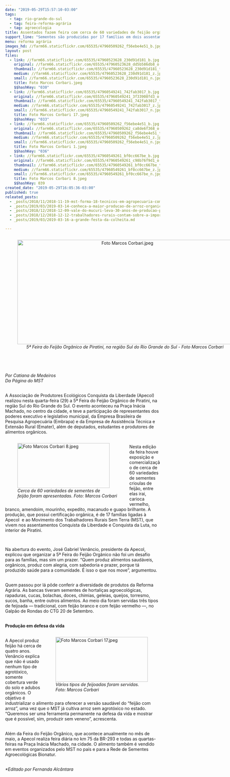 ```yaml
---
date: "2019-05-29T15:57:10-03:00"
tags:
  - tag: rio-grande-do-sul
  - tag: feira-reforma-agrária
  - tag: agroecologia
title: Assentados fazem feira com cerca de 60 variedades de feijão orgânico no RS
support_line: "Sementes são produzidas por 17 famílias em dois assentamentos do MST no interior de Piratini, na região Sul"
menu: reforma agrária
images_hd: //farm66.staticflickr.com/65535/47960509262_f56ebe4e51_b.jpg
layout: post
files:
  - link: //farm66.staticflickr.com/65535/47960523628_230d91d181_b.jpg
    original: //farm66.staticflickr.com/65535/47960523628_dd5b586db8_o.jpg
    thumbnail: //farm66.staticflickr.com/65535/47960523628_230d91d181_t.jpg
    medium: //farm66.staticflickr.com/65535/47960523628_230d91d181_z.jpg
    small: //farm66.staticflickr.com/65535/47960523628_230d91d181_n.jpg
    title: Foto Marcos Corbari.jpeg
    $$hashKey: "030"
  - link: //farm66.staticflickr.com/65535/47960549241_742fab3017_b.jpg
    original: //farm66.staticflickr.com/65535/47960549241_3f33908fd3_o.jpg
    thumbnail: //farm66.staticflickr.com/65535/47960549241_742fab3017_t.jpg
    medium: //farm66.staticflickr.com/65535/47960549241_742fab3017_z.jpg
    small: //farm66.staticflickr.com/65535/47960549241_742fab3017_n.jpg
    title: Foto Marcos Corbari 17.jpeg
    $$hashKey: "033"
  - link: //farm66.staticflickr.com/65535/47960509262_f56ebe4e51_b.jpg
    original: //farm66.staticflickr.com/65535/47960509262_ca8de6f368_o.jpg
    thumbnail: //farm66.staticflickr.com/65535/47960509262_f56ebe4e51_t.jpg
    medium: //farm66.staticflickr.com/65535/47960509262_f56ebe4e51_z.jpg
    small: //farm66.staticflickr.com/65535/47960509262_f56ebe4e51_n.jpg
    title: Foto Marcos Corbari 1.jpeg
    $$hashKey: "036"
  - link: //farm66.staticflickr.com/65535/47960549261_bf0cc667be_b.jpg
    original: //farm66.staticflickr.com/65535/47960549261_c98b76f9d1_o.jpg
    thumbnail: //farm66.staticflickr.com/65535/47960549261_bf0cc667be_t.jpg
    medium: //farm66.staticflickr.com/65535/47960549261_bf0cc667be_z.jpg
    small: //farm66.staticflickr.com/65535/47960549261_bf0cc667be_n.jpg
    title: Foto Marcos Corbari 8.jpeg
    $$hashKey: 039
created_date: "2019-05-29T16:05:36-03:00"
published: true
releated_posts:
  - _posts/2018/11/2018-11-19-mst-forma-18-tecnicos-em-agropecuaria-com-habilitacao-em-agroecologia.md
  - _posts/2019/03/2019-03-14-conheca-a-maior-producao-de-arroz-organico-da-america-latina-do-mst.md
  - _posts/2018/12/2018-12-09-vale-do-mucuri-leva-30-anos-de-producao-para-festival-estadual.md
  - _posts/2018/12/2018-12-12-trabalhadores-rurais-contam-sobre-a-importancia-da-feira-estadual-da-reforma-agraria-no-rio.md
  - _posts/2019/03/2019-03-16-a-grande-festa-da-colheita.md

---
```

<div style="text-align:center">
<figure class="image" style="display:inline-block"><img alt="Foto Marcos Corbari.jpeg" height="340" src="//farm66.staticflickr.com/65535/47960523628_230d91d181_b.jpg" width="700" />
<figcaption><em>5&ordf; Feira do Feij&atilde;o Org&acirc;nico de Piratini, na regi&atilde;o Sul do Rio Grande do Sul - Foto Marcos Corbari</em></figcaption>
</figure>
</div>

<p>&nbsp;
<p><br />
<em>Por Catiana de Medeiros<br />
Da P&aacute;gina do MST</em></p>
</p>

<p><br />
A Associa&ccedil;&atilde;o de Produtores Ecol&oacute;gicos Conquista da Liberdade (Apecol) realizou nesta quarta-feira (29) a 5&ordf; Feira do Feij&atilde;o Org&acirc;nico de Piratini, na regi&atilde;o Sul do Rio Grande do Sul. O evento aconteceu na Pra&ccedil;a In&aacute;cia Machado, no centro da cidade, e teve a participa&ccedil;&atilde;o de representantes dos poderes executivo e legislativo municipal, da Empresa Brasileira de Pesquisa Agropecu&aacute;ria (Embrapa) e da Empresa de Assist&ecirc;ncia T&eacute;cnica e Extens&atilde;o Rural (Emater), al&eacute;m de deputados, estudantes e produtores de alimentos org&acirc;nicos.</p>

<figure class="image" style="float:left"><img alt="Foto Marcos Corbari 8.jpeg" height="146" src="//farm66.staticflickr.com/65535/47960549261_bf0cc667be_b.jpg" width="300" />
<figcaption><em>Cerca de 60 variedades de sementes de<br />
feij&atilde;o foram apresentadas. Foto: Marcos Corbari</em></figcaption>
</figure>

<p><br />
Nesta edi&ccedil;&atilde;o da feira houve exposi&ccedil;&atilde;o e comercializa&ccedil;&atilde;o de cerca de 60 variedades de sementes crioulas de feij&atilde;o, entre elas irai, carioca vermelho, branco, amendoim, mourinho, expedito, macanudo e guapo brilhante. A produ&ccedil;&atilde;o, que possui certifica&ccedil;&atilde;o org&acirc;nica, &eacute; de 17 fam&iacute;lias ligadas &agrave; Apecol&nbsp; e ao Movimento dos Trabalhadores Rurais Sem Terra (MST), que vivem nos assentamentos Conquista da Liberdade e Conquista da Luta, no interior de Piratini.</p>

<p>&nbsp;</p>

<p>Na abertura do evento, Jos&eacute; Gabriel Ven&acirc;ncio, presidente da Apecol, explicou que organizar a 5&ordf; Feira do Feij&atilde;o Org&acirc;nico n&atilde;o foi um desafio para as fam&iacute;lias, mas sim um prazer. &ldquo;Quem produz alimentos saud&aacute;veis, org&acirc;nicos, produz com alegria, com sabedoria e prazer, porque t&aacute; produzido sa&uacute;de para a comunidade. &Eacute; isso o que nos move&rdquo;, argumentou.</p>

<p><br />
Quem passou por l&aacute; p&ocirc;de conferir a diversidade de produtos da Reforma Agr&aacute;ria. As bancas tiveram sementes de hortali&ccedil;as agroecol&oacute;gicas, rapaduras, cucas, bolachas, doces, chimias, geleias, queijos, torresmo, sucos, banha, entre outros alimentos. Ao meio dia foram servidas tr&ecirc;s tipos de feijoada &mdash; tradicional, com feij&atilde;o branco e com feij&atilde;o vermelho &mdash;, no Galp&atilde;o de Rondas do CTG 20 de Setembro.</p>

<p><br />
<strong>Produ&ccedil;&atilde;o em defesa da vida</strong></p>

<figure class="image" style="float:right"><img alt="Foto Marcos Corbari 17.jpeg" height="146" src="//farm66.staticflickr.com/65535/47960549241_742fab3017_b.jpg" width="300" />
<figcaption><em>V&aacute;rios tipos de feijoadas foram servidas.<br />
Foto: Marcos Corbari</em></figcaption>
</figure>

<p><br />
A Apecol produz feij&atilde;o h&aacute; cerca de quatro anos. Ven&acirc;ncio explica que n&atilde;o &eacute; usado nenhum tipo de agrot&oacute;xico, somente cobertura verde do solo e adubos org&acirc;nicos. O objetivo &eacute; industrializar o alimento para oferecer a vers&atilde;o saud&aacute;vel do &ldquo;feij&atilde;o com arroz&rdquo;, uma vez que o MST j&aacute; cultiva arroz sem agrot&oacute;xico no estado. &ldquo;Queremos ser uma ferramenta permanente na defesa da vida e mostrar que &eacute; poss&iacute;vel, sim, produzir sem veneno&rdquo;, acrescenta.</p>

<p><br />
Al&eacute;m da Feira do Feij&atilde;o Org&acirc;nico, que acontece anualmente no m&ecirc;s de maio, a Apecol realiza feira di&aacute;ria no km 75 da BR-293 e todas as quartas-feiras na Pra&ccedil;a In&aacute;cia Machado, na cidade. O alimento tamb&eacute;m &eacute; vendido em eventos organizados pelo MST no pa&iacute;s e para a Rede de Sementes Agroecol&oacute;gicas Bionatur.</p>

<p><br />
<em>*Editado por Fernanda Alc&acirc;ntara</em></p>
